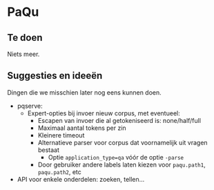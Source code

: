 # PaQu #

## Te doen ##

Niets meer.

## Suggesties en ideeën ##

Dingen die we misschien later nog eens kunnen doen.

  - pqserve:
    - Expert-opties bij invoer nieuw corpus, met eventueel:
      - Escapen van invoer die al getokeniseerd is: none/half/full
      - Maximaal aantal tokens per zin
      - Kleinere timeout
      - Alternatieve parser voor corpus dat voornamelijk uit vragen bestaat
        - Optie `application_type=qa` vóór de optie `-parse`
      - Door gebruiker andere labels laten kiezen voor `paqu.path1`, `paqu.path2`, etc
  - API voor enkele onderdelen: zoeken, tellen...

